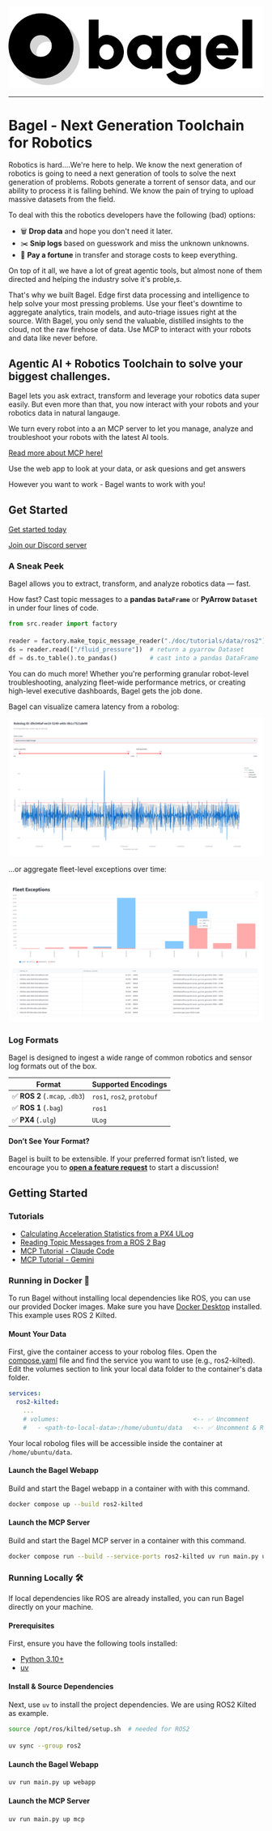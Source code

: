 <p align="center">
  <picture>
    <source media="(prefers-color-scheme: dark)" srcset="./doc/assets/bagel_logo_dark_mode.png">
    <img src="./doc/assets/bagel_logo_light_mode.png" alt="Bagel Logo">
  </picture>
</p>

---

# Bagel - Next Generation Toolchain for Robotics 

Robotics is hard....We're here to help. We know the next generation of robotics is going to need a next generation of tools to solve the next generation of problems. Robots generate a torrent of sensor data, and our ability to process it is falling behind. We know the pain of trying to upload massive datasets from the field. 

To deal with this the robotics developers have the following (bad) options:

- 🗑️ **Drop data** and hope you don't need it later.
- ✂️ **Snip logs** based on guesswork and miss the unknown unknowns.
- 💸 **Pay a fortune** in transfer and storage costs to keep everything.


 On top of it all, we have a lot of great agentic tools, but almost none of them directed and helping the industry solve it's proble,s. 

 That's why we built Bagel. Edge first data processing and intelligence to help solve your most pressing problems. Use your fleet's downtime to aggregate analytics, train models, and auto-triage issues right at the source. With Bagel, you only send the valuable, distilled insights to the cloud, not the raw firehose of data. Use MCP to interact with your robots and data like never before.


## Agentic AI + Robotics Toolchain to solve your biggest challenges. 

Bagel lets you ask extract, transform and leverage your robotics data super easily. But even more than that, you now interact with your robots and your robotics data in natural langauge.

We turn every robot into a an MCP server to let you manage, analyze and troubleshoot your robots with the latest AI tools. 

[Read more about MCP here!](https://modelcontextprotocol.io/docs/getting-started/intro)

Use the web app to look at your data, or ask quesions and get answers

However you want to work - Bagel wants to work with you! 


## Get Started


[Get started today](#getting-started)

[Join our Discord server](https://discord.gg/KVKEmq3A)

### A Sneak Peek


Bagel allows you to extract, transform, and analyze robotics data — fast.

How fast? Cast topic messages to a **pandas `DataFrame`** or **PyArrow `Dataset`** in under four lines of code.

```py
from src.reader import factory

reader = factory.make_topic_message_reader("./doc/tutorials/data/ros2")
ds = reader.read(["/fluid_pressure"])  # return a pyarrow Dataset
df = ds.to_table().to_pandas()         # cast into a pandas DataFrame
```

You can do much more! Whether you're performing granular robot-level troubleshooting, analyzing fleet-wide performance metrics, or creating high-level executive dashboards, Bagel gets the job done.


Bagel can visualize camera latency from a robolog:

<p align="center">
  <img src="./doc/assets/latency.png">
</p>

...or aggregate fleet-level exceptions over time:

<p align="center">
  <img src="./doc/assets/fleet_exceptions.png">
</p>


### Log Formats

Bagel is designed to ingest a wide range of common robotics and sensor log formats out of the box.

| Format                         | Supported Encodings        |
| ------------------------------ | -------------------------- |
| ✅ **ROS 2** (`.mcap`, `.db3`) | `ros1`, `ros2`, `protobuf` |
| ✅ **ROS 1** (`.bag`)          | `ros1`                     |
| ✅ **PX4** (`.ulg`)            | `ULog`                     |

#### Don’t See Your Format?

Bagel is built to be extensible. If your preferred format isn’t listed, we encourage you to **[open a feature request](https://github.com/shouhengyi/bagel/issues)** to start a discussion!

## Getting Started

### Tutorials

- [Calculating Acceleration Statistics from a PX4 ULog](./doc/tutorials/pipelines/0_basics.ipynb)
- [Reading Topic Messages from a ROS 2 Bag](./doc/tutorials/readers/1_read_by_topic.ipynb)
- [MCP Tutorial - Claude Code](./doc/tutorials/mcp/0_claude_code_px4.ipynb)
- [MCP Tutorial - Gemini](./doc/tutorials/mcp/1_gemini_cli_ros2.ipynb)

### Running in Docker 🐳

To run Bagel without installing local dependencies like ROS, you can use our provided Docker images. Make sure you have [Docker Desktop](https://docs.docker.com/desktop/) installed. This example uses ROS 2 Kilted.

#### Mount Your Data

First, give the container access to your robolog files. Open the [compose.yaml](./compose.yaml) file and find the service you want to use (e.g., ros2-kilted). Edit the volumes section to link your local data folder to the container's data folder.

```yaml
services:
  ros2-kilted:
    ...
    # volumes:                                     <-- ✅ Uncomment
    #   - <path-to-local-data>:/home/ubuntu/data   <-- ✅ Uncomment & Replace
```

Your local robolog files will be accessible inside the container at `/home/ubuntu/data`.

#### Launch the Bagel Webapp

Build and start the Bagel webapp in a container with with this command.

```sh
docker compose up --build ros2-kilted
```

#### Launch the MCP Server

Build and start the Bagel MCP server in a container with this command.

```sh
docker compose run --build --service-ports ros2-kilted uv run main.py up mcp
```

### Running Locally 🛠️

If local dependencies like ROS are already installed, you can run Bagel directly on your machine.

#### Prerequisites

First, ensure you have the following tools installed:

- [Python 3.10+](https://www.python.org/downloads/)
- [uv](https://docs.astral.sh/uv/getting-started/installation/)

#### Install & Source Dependencies

Next, use `uv` to install the project dependencies. We are using ROS2 Kilted as example.

```sh
source /opt/ros/kilted/setup.sh  # needed for ROS2

uv sync --group ros2
```

#### Launch the Bagel Webapp

```sh
uv run main.py up webapp
```

#### Launch the MCP Server

```sh
uv run main.py up mcp
```
